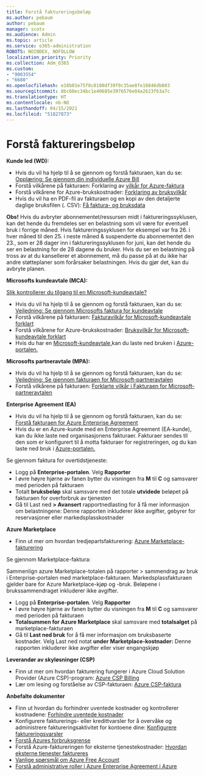 ```yaml
---
title: Forstå faktureringsbeløp
ms.author: pebaum
author: pebaum
manager: scotv
ms.audience: Admin
ms.topic: article
ms.service: o365-administration
ROBOTS: NOINDEX, NOFOLLOW
localization_priority: Priority
ms.collection: Adm_O365
ms.custom:
- "9003554"
- "6680"
ms.openlocfilehash: e18b01e75f8c0100df39f0c35ae8fe18846db803
ms.sourcegitcommit: 8bc60ec34bc1e40685e3976576e04a2623f63a7c
ms.translationtype: HT
ms.contentlocale: nb-NO
ms.lasthandoff: 04/15/2021
ms.locfileid: "51827873"
---
```

# <a name="understand-billing-amount"></a>Forstå faktureringsbeløp

**Kunde led (WD):**

- Hvis du vil ha hjelp til å se gjennom og forstå fakturaen, kan du se: [Opplæring: Se gjennom din individuelle Azure Bill](https://docs.microsoft.com/azure/cost-management-billing/understand/review-individual-bill?WT.mc_id=Portal-Microsoft_Azure_Support)
- Forstå vilkårene på fakturaen: Forklaring av [vilkår for Azure-faktura](https://docs.microsoft.com/azure/cost-management-billing/understand/understand-invoice?WT.mc_id=Portal-Microsoft_Azure_Support)
- Forstå vilkårene for Azure-brukskostnader: [Forklaring av bruksvilkår](https://docs.microsoft.com/azure/cost-management-billing/understand/understand-usage?WT.mc_id=Portal-Microsoft_Azure_Support)
- Hvis du vil ha en PDF-fil av fakturaen og en kopi av den detaljerte daglige bruksfilen (. CSV): [Få faktura- og bruksdata](https://docs.microsoft.com/azure/billing/billing-download-azure-invoice-daily-usage-date?WT.mc_id=Portal-Microsoft_Azure_Support)

**Obs!** Hvis du avbryter abonnementet/ressursen midt i faktureringssyklusen, kan det hende du fremdeles ser en belastning som vil være for eventuell bruk i forrige måned. Hvis faktureringssyklusen for eksempel var fra 26. i hver måned til den 25. i neste måned & suspenderte du abonnementet den 23., som er 28 dager inn i faktureringssyklusen for juni, kan det hende du ser en belastning for de 28 dagene du bruker. Hvis du ser en belastning på tross av at du kansellerer et abonnement, må du passe på at du ikke har andre støtteplaner som forårsaker belastningen. Hvis du gjør det, kan du avbryte planen.

**Microsofts kundeavtale (MCA):**

[Slik kontrollerer du tilgang til en Microsoft-kundeavtale?](https://docs.microsoft.com/azure/cost-management-billing/manage/download-azure-invoice-daily-usage-date?WT.mc_id=Portal-Microsoft_Azure_Support#check-access-to-a-microsoft-customer-agreement)

- Hvis du vil ha hjelp til å se gjennom og forstå fakturaen, kan du se: [Veiledning: Se gjennom Microsofts faktura for kundeavtale](https://docs.microsoft.com/azure/cost-management-billing/understand/review-customer-agreement-bill?WT.mc_id=Portal-Microsoft_Azure_Support)
- Forstå vilkårene på fakturaen: [Fakturavilkår for Microsoft-kundeavtale forklart](https://docs.microsoft.com/azure/cost-management-billing/understand/mca-understand-your-invoice?WT.mc_id=Portal-Microsoft_Azure_Support)
- Forstå vilkårene for Azure-brukskostnader: [Bruksvilkår for Microsoft-kundeavtale forklart](https://docs.microsoft.com/azure/cost-management-billing/understand/mca-understand-your-usage?WT.mc_id=Portal-Microsoft_Azure_Support)
- Hvis du har en [Microsoft-kundeavtale,](https://docs.microsoft.com/azure/cost-management-billing/manage/download-azure-invoice-daily-usage-date?WT.mc_id=Portal-Microsoft_Azure_Support#check-access-to-a-microsoft-customer-agreement)kan du laste ned bruken i [Azure-portalen.](https://portal.azure.com/)

**Microsofts partneravtale (MPA):**

- Hvis du vil ha hjelp til å se gjennom og forstå fakturaen, kan du se: [Veiledning: Se gjennom fakturaen for Microsoft-partneravtalen](https://docs.microsoft.com/azure/cost-management-billing/understand/review-partner-agreement-bill?WT.mc_id=Portal-Microsoft_Azure_Support)
- Forstå vilkårene på fakturaen: [Forklarte vilkår i Fakturaen for Microsoft-partneravtalen](https://docs.microsoft.com/azure/cost-management-billing/understand/mpa-invoice-terms?WT.mc_id=Portal-Microsoft_Azure_Support)

**Enterprise Agreement (EA)**

- Hvis du vil ha hjelp til å se gjennom og forstå fakturaen, kan du se: [Forstå fakturaen for Azure Enterprise Agreement](https://docs.microsoft.com/azure/cost-management-billing/understand/review-enterprise-agreement-bill?WT.mc_id=Portal-Microsoft_Azure_Support)
- Hvis du er en Azure-kunde med en Enterprise Agreement (EA-kunde), kan du ikke laste ned organisasjonens fakturaer. Fakturaer sendes til den som er konfigurert til å motta fakturaer for registreringen, og du kan laste ned bruk i [Azure-portalen.](https://portal.azure.com/)

Se gjennom faktura for overtidstjeneste:

- Logg på **Enterprise-portalen**. Velg **Rapporter**
- I øvre høyre hjørne av fanen bytter du visningen fra **M** til **C** og samsvarer med perioden på fakturaen
- Totalt **bruksbeløp** skal samsvare med det totale **utvidede** beløpet på fakturaen for overforbruk av tjenesten
- Gå til Last ned **> Avansert** rapportnedlasting for å få mer informasjon om belastningene: Denne rapporten inkluderer ikke avgifter, gebyrer for reservasjoner eller markedsplasskostnader

**Azure Marketplace**

- Finn ut mer om hvordan tredjepartsfakturering: [Azure Marketplace-fakturering](https://docs.microsoft.com/azure/billing/billing-understand-your-azure-marketplace-charges?WT.mc_id=Portal-Microsoft_Azure_Support)

Se gjennom Marketplace-faktura:

Sammenlign azure Marketplace-totalen på rapporter > sammendrag av bruk i Enterprise-portalen med marketplace-fakturaen. Markedsplassfakturaen gjelder bare for Azure Marketplace-kjøp og -bruk. Beløpene i brukssammendraget inkluderer ikke avgifter.

- Logg på **Enterprise-portalen**. Velg **Rapporter**
- I øvre høyre hjørne av fanen bytter du visningen fra **M** til **C** og samsvarer med perioden på fakturaen
- **Totalsummen for Azure Marketplace** skal samsvare med **totalsalget** på marketplace-fakturaen
- Gå til **Last ned bruk** for å få mer informasjon om bruksbaserte kostnader. Velg Last ned notat **under** **Marketplace-kostnader:** Denne rapporten inkluderer ikke avgifter eller viser engangskjøp 

**Leverandør av skyløsninger (CSP)**

- Finn ut mer om hvordan fakturering fungerer i Azure Cloud Solution Provider (Azure CSP)-program: [Azure CSP Billing](https://docs.microsoft.com/azure/cloud-solution-provider/billing/azure-csp-billing-overview?WT.mc_id=Portal-Microsoft_Azure_Support)
- Lær om lesing og forståelse av CSP-fakturaen: [Azure CSP-faktura](https://docs.microsoft.com/azure/cloud-solution-provider/billing/azure-csp-invoice?WT.mc_id=Portal-Microsoft_Azure_Support)

**Anbefalte dokumenter**

- Finn ut hvordan du forhindrer uventede kostnader og kontrollerer kostnadene: [Forhindre uventede kostnader](https://docs.microsoft.com/azure/cost-management-billing/manage/getting-started?WT.mc_id=Portal-Microsoft_Azure_Support)
- Konfigurere fakturerings- eller kredittvarsler for å overvåke og administrere faktureringsaktivitet for kontoene dine: [Konfigurere faktureringsvarsler](https://docs.microsoft.com/azure/cost-management-billing/costs/cost-mgt-alerts-monitor-usage-spending?WT.mc_id=Portal-Microsoft_Azure_Support)
- [Forstå Azures forbruksgrense](https://docs.microsoft.com/azure/cost-management-billing/manage/spending-limit?WT.mc_id=Portal-Microsoft_Azure_Support)
- Forstå Azure-faktureringen for eksterne tjenestekostnader: [Hvordan eksterne tjenester faktureres](https://docs.microsoft.com/azure/cost-management-billing/understand/understand-azure-marketplace-charges?WT.mc_id=Portal-Microsoft_Azure_Support)
- [Vanlige spørsmål om Azure Free Account](https://azure.microsoft.com/free/free-account-faq/)
- [Forstå administrative roller i Azure Enterprise Agreement i Azure](https://docs.microsoft.com/azure/cost-management-billing/manage/understand-ea-roles?WT.mc_id=Portal-Microsoft_Azure_Support)